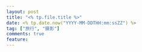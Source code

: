 ```yaml
---
layout: post
title: "<% tp.file.title %>"
date: <% tp.date.now("YYYY-MM-DDTHH:mm:ssZZ") %>
tag: ["旅行", "摄影"]
comments: true
feature: 
---
```

